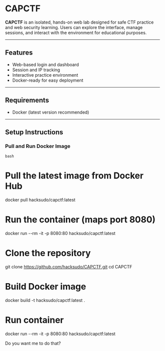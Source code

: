 # CAPCTF

**CAPCTF** is an isolated, hands-on web lab designed for safe CTF practice and web security learning. Users can explore the interface, manage sessions, and interact with the environment for educational purposes.

---

## Features

- Web-based login and dashboard
- Session and IP tracking
- Interactive practice environment
- Docker-ready for easy deployment

---

## Requirements

- Docker (latest version recommended)

---

## Setup Instructions

### Pull and Run Docker Image

```bash```
# Pull the latest image from Docker Hub
docker pull hacksudo/capctf:latest

# Run the container (maps port 8080)
docker run --rm -it -p 8080:80 hacksudo/capctf:latest
# Clone the repository
git clone https://github.com/hacksudo/CAPCTF.git
cd CAPCTF

# Build Docker image
docker build -t hacksudo/capctf:latest .

# Run container
docker run --rm -it -p 8080:80 hacksudo/capctf:latest



Do you want me to do that?
